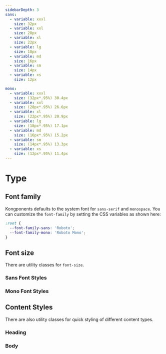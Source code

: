 ```yaml
---
sidebarDepth: 3
sans:
  - variable: xxxl
    size: 32px
  - variable: xxl
    size: 28px
  - variable: xl
    size: 22px
  - variable: lg
    size: 18px
  - variable: md
    size: 16px
  - variable: sm
    size: 14px
  - variable: xs
    size: 12px

mono:
  - variable: xxxl
    size: (32px*.95%) 30.4px
  - variable: xxl
    size: (28px*.95%) 26.6px
  - variable: xl
    size: (22px*.95%) 20.9px
  - variable: lg
    size: (18px*.95%) 17.1px
  - variable: md
    size: (16px*.95%) 15.2px
  - variable: sm
    size: (14px*.95%) 13.3px
  - variable: xs
    size: (12px*.95%) 11.4px
---
```


# Type

## Font family

Kongponents defaults to the system font for `sans-serif` and `monospace`. You can customize the `font-family` by setting the CSS variables as shown here:

```css
:root {
  --font-family-sans: 'Roboto';
  --font-family-mono: 'Roboto Mono';
}
```

## Font size

There are utility classes for `font-size`.

### Sans Font Styles

<div>
  <TypographyBlock
    v-for="(font, key, i) in $page.frontmatter.sans"
    :key="i"
    prefix="type-"
    :font-size="font.size"
    :variable-name="font.variable" />
</div>

### Mono Font Styles

<div>
  <TypographyBlock
    v-for="(font, key, i) in $page.frontmatter.mono"
    :key="i"
    font-type="mono"
    prefix="type-"
    :font-size="font.size"
    :variable-name="font.variable" />
</div>

<script lang="ts">
import { defineComponent } from 'vue'

export default defineComponent({
  beforeMount() {
    const styles = [
      // heading
      'style-heading-1',
      'style-heading-2',
      'style-heading-3',
      'style-heading-4',
      // body
      'style-body-lg-bold',
      'style-body-lg',
      'style-body-md-bold',
      'style-body-md',
      'style-body-sm-bold',
      'style-body-sm',
      'style-body-link',
      'style-body-bc',
      'style-body-code',
      'style-body-tiny',
    ]

    this.$page.headingStyles = styles.filter(i => i.includes('heading'))
    this.$page.bodyStyles = styles.filter(i => i.includes('body'))
  }
})
</script>

## Content Styles

There are also utility classes for quick styling of different content types.

### Heading

<div>
  <TypographyBlock
    v-if="$page.headingStyles"
    v-for="className in $page.headingStyles"
    :key="className"
    :styleClasses="className"
    :variable-name="className" />
</div>

### Body

<div>
  <TypographyBlock
    v-if=" $page.bodyStyles"
    v-for="className in $page.bodyStyles"
    :key="className"
    :styleClasses="className"
    :variable-name="className" />
</div>
